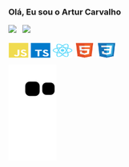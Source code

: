 ### Olá, Eu sou o Artur Carvalho

<div>
     <a href="https://github.com/ArturCarvalho0"></a>
     <img height="180em" src="https://github-readme-stats.vercel.app/api?username=ArturCarvalho0&hide_border=true&show_icons=true&theme=dracula&include_all_commits=true&count_private=true"/> &nbsp;
     <img height="180em" src="https://github-readme-stats.vercel.app/api/top-langs/?username=ArturCarvalho0&layout=compact&count_private=true&hide_border=true&theme=dracula&show_icons=true">
</div>

<div style="display: inline_block"><br>
  <img align="center" alt="Artur-Js" height="30" width="40" src="https://raw.githubusercontent.com/devicons/devicon/master/icons/javascript/javascript-plain.svg">
  <img align="center" alt="Artur-Ts" height="30" width="40" src="https://raw.githubusercontent.com/devicons/devicon/master/icons/typescript/typescript-plain.svg">
  <img align="center" alt="Artur-React" height="30" width="40" src="https://raw.githubusercontent.com/devicons/devicon/master/icons/react/react-original.svg">
  <img align="center" alt="Artur-HTML" height="30" width="40" src="https://raw.githubusercontent.com/devicons/devicon/master/icons/html5/html5-original.svg">
  <img align="center" alt="Artur-CSS" height="30" width="40" src="https://raw.githubusercontent.com/devicons/devicon/master/icons/css3/css3-original.svg">
</div>

![Snake animation](https://github.com/arturcarvalho0/arturcarvalho0/blob/output/github-contribution-grid-snake.svg)

<!--
**ArturCarvalho0/ArturCarvalho0** is a ✨ _special_ ✨ repository because its `README.md` (this file) appears on your GitHub profile.

Here are some ideas to get you started:

- 🔭 I’m currently working on ...
- 🌱 I’m currently learning ...
- 👯 I’m looking to collaborate on ...
- 🤔 I’m looking for help with ...
- 💬 Ask me about ...
- 📫 How to reach me: ...
- 😄 Pronouns: ...
- ⚡ Fun fact: ...
-->
